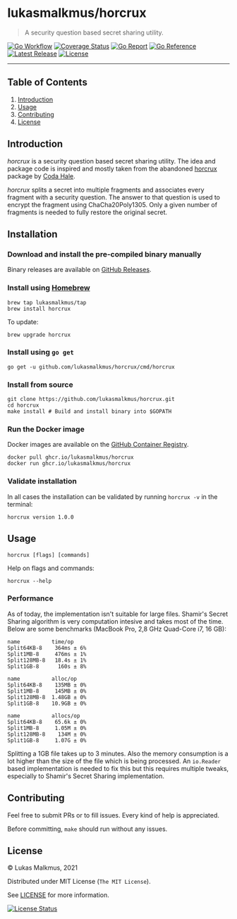 # lukasmalkmus/horcrux

> A security question based secret sharing utility.

[![Go Workflow][go_workflow_badge]][go_workflow]
[![Coverage Status][coverage_badge]][coverage]
[![Go Report][report_badge]][report]
[![Go Reference][gopkg_badge]][gopkg]
[![Latest Release][release_badge]][release]
[![License][license_badge]][license]

---

## Table of Contents

1. [Introduction](#introduction)
1. [Usage](#usage)
1. [Contributing](#contributing)
1. [License](#license)

## Introduction

_horcrux_ is a security question based secret sharing utility. The idea and
package code is inspired and mostly taken from the abandoned [horcrux][1]
package by [Coda Hale][2].

_horcrux_ splits a secret into multiple fragments and associates every fragment
with a security question. The answer to that question is used to encrypt the
fragment using ChaCha20Poly1305. Only a given number of fragments is needed to
fully restore the original secret.

  [1]: https://github.com/codahale/horcrux
  [2]: https://github.com/codahale

## Installation

### Download and install the pre-compiled binary manually

Binary releases are available on [GitHub Releases][3].

  [3]: https://github.com/lukasmalkmus/horcrux/releases/latest

### Install using [Homebrew][4]

```shell
brew tap lukasmalkmus/tap
brew install horcrux
```

  [4]: https://brew.sh

To update:

```shell
brew upgrade horcrux
```

### Install using `go get`

```shell
go get -u github.com/lukasmalkmus/horcrux/cmd/horcrux
```

### Install from source

```shell
git clone https://github.com/lukasmalkmus/horcrux.git
cd horcrux
make install # Build and install binary into $GOPATH
```

### Run the Docker image

Docker images are available on the [GitHub Container Registry][5].

```shell
docker pull ghcr.io/lukasmalkmus/horcrux
docker run ghcr.io/lukasmalkmus/horcrux
```

  [5]: https://github.com/lukasmalkmus/horcrux/pkgs/container/horcrux

### Validate installation

In all cases the installation can be validated by running `horcrux -v` in the
terminal:

```shell
horcrux version 1.0.0
```

## Usage

```shell
horcrux [flags] [commands]
```

Help on flags and commands:

```shell
horcrux --help
```

### Performance

As of today, the implementation isn't suitable for large files. Shamir's Secret
Sharing algorithm is very computation intesive and takes most of the time.
Below are some benchmarks (MacBook Pro, 2,8 GHz Quad-Core i7, 16 GB):

```
name          time/op
Split64KB-8    364ms ± 6%
Split1MB-8     476ms ± 1%
Split128MB-8   18.4s ± 1%
Split1GB-8      160s ± 8%

name          alloc/op
Split64KB-8    135MB ± 0%
Split1MB-8     145MB ± 0%
Split128MB-8  1.48GB ± 0%
Split1GB-8    10.9GB ± 0%

name          allocs/op
Split64KB-8    65.6k ± 0%
Split1MB-8     1.05M ± 0%
Split128MB-8    134M ± 0%
Split1GB-8     1.07G ± 0%
```

Splitting a 1GB file takes up to 3 minutes. Also the memory consumption is a lot
higher than the size of the file which is being processed. An `io.Reader`
based implementation is needed to fix this but this requires multiple tweaks,
especially to Shamir's Secret Sharing implementation.

## Contributing

Feel free to submit PRs or to fill issues. Every kind of help is appreciated. 

Before committing, `make` should run without any issues.

## License

&copy; Lukas Malkmus, 2021

Distributed under MIT License (`The MIT License`).

See [LICENSE](LICENSE) for more information.

[![License Status][license_status_badge]][license_status]

<!-- Badges -->

[gopkg]: https://pkg.go.dev/github.com/lukasmalkmus/horcrux
[gopkg_badge]: https://img.shields.io/badge/doc-reference-007d9c?logo=go&logoColor=white&style=flat-square
[go_workflow]: https://github.com/lukasmalkmus/horcrux/actions/workflows/push.yml
[go_workflow_badge]: https://img.shields.io/github/workflow/status/lukasmalkmus/horcrux/Push?style=flat-square&ghcache=unused
[coverage]: https://codecov.io/gh/lukasmalkmus/horcrux
[coverage_badge]: https://img.shields.io/codecov/c/github/lukasmalkmus/horcrux.svg?style=flat-square&ghcache=unused
[report]: https://goreportcard.com/report/github.com/lukasmalkmus/horcrux
[report_badge]: https://goreportcard.com/badge/github.com/lukasmalkmus/horcrux?style=flat-square&ghcache=unused
[release]: https://github.com/lukasmalkmus/horcrux/releases/latest
[release_badge]: https://img.shields.io/github/release/lukasmalkmus/horcrux.svg?style=flat-square&ghcache=unused
[license]: https://opensource.org/licenses/MIT
[license_badge]: https://img.shields.io/github/license/lukasmalkmus/horcrux.svg?color=blue&style=flat-square&ghcache=unused
[license_status]: https://app.fossa.com/projects/git%2Bgithub.com%2Flukasmalkmus%2Fhorcrux?ref=badge_shield
[license_badge]: https://img.shields.io/github/license/lukasmalkmus/horcrux.svg?color=blue&style=flat-square&ghcache=unused
[license_status]: https://app.fossa.com/projects/git%2Bgithub.com%2Flukasmalkmus%2Fhorcrux
[license_status_badge]: https://app.fossa.com/api/projects/git%2Bgithub.com%2Flukasmalkmus%2Fhorcrux.svg?type=large&ghcache=unused
